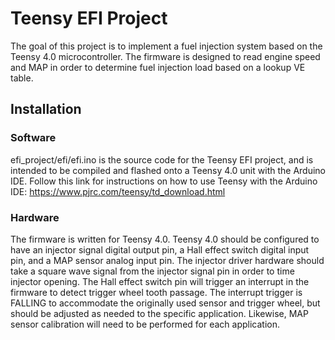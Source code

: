 # Teensy EFI Project

The goal of this project is to implement a fuel injection system based on the Teensy 4.0 microcontroller. The firmware is designed to read engine speed and MAP in order to determine fuel injection load based on a lookup VE table.

## Installation

### Software

efi_project/efi/efi.ino is the source code for the Teensy EFI project, and is intended to be compiled and flashed onto a Teensy 4.0 unit with the Arduino IDE. Follow this link for instructions on how to use Teensy with the Arduino IDE: https://www.pjrc.com/teensy/td_download.html

### Hardware

The firmware is written for Teensy 4.0. Teensy 4.0 should be configured to have an injector signal digital output pin, a Hall effect switch digital input pin, and a MAP sensor analog input pin. The injector driver hardware should take a square wave signal from the injector signal pin in order to time injector opening. The Hall effect switch pin will trigger an interrupt in the firmware to detect trigger wheel tooth passage. The interrupt trigger is FALLING to accommodate the originally used sensor and trigger wheel, but should be adjusted as needed to the specific application. Likewise, MAP sensor calibration will need to be performed for each application.